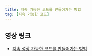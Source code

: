 ```yaml
---
title: 지속 가능한 코드를 만들어가는 방법
tag: [지속 가능한 코드]
---
```

## 영상 링크
- [지속 성장 가능한 코드를 만들어가는 벙법](https://www.youtube.com/watch?v=RVO02Z1dLF8)
 